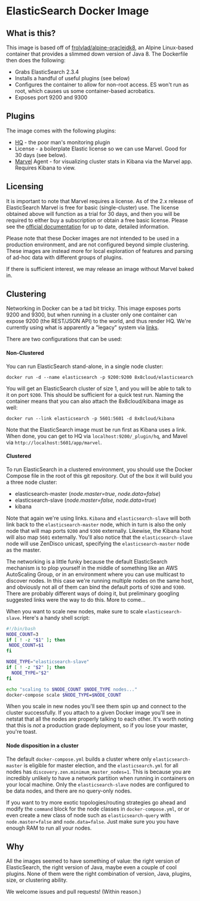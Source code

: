 ElasticSearch Docker Image
=============
## What is this?

This image is based off of [frolvlad/alpine-oraclejdk8](https://hub.docker.com/r/frolvlad/alpine-oraclejdk8/), an Alpine Linux-based container that provides a slimmed down version of Java 8. The Dockerfile then does the following:
 * Grabs ElasticSearch 2.3.4
 * Installs a handful of useful plugins (see below)
 * Configures the container to allow for non-root access. ES won't run as root, which causes us some container-based acrobatics.
 * Exposes port 9200 and 9300

## Plugins

The image comes with the following plugins:
 * [HQ](https://github.com/royrusso/elasticsearch-HQ) - the poor man's monitoring plugin
 * License - a boilerplate Elastic license so we can use Marvel. Good for 30 days (see below).
 * [Marvel](https://www.elastic.co/products/marvel) Agent - for visualizing cluster stats in Kibana via the Marvel app. Requires Kibana to view.

## Licensing

It is important to note that Marvel requires a license. As of the 2.x release of ElasticSearch Marvel is free for basic (single-cluster) use. The license obtained above will function as a trial for 30 days, and then you will be required to either buy a subscription or obtain a free basic license. Please see the [official documentation](https://www.elastic.co/guide/en/marvel/current/license-management.html) for up to date, detailed information.

Please note that these Docker images are not intended to be used in a production environment, and are not configured beyond simple clustering. These images are instead more for local exploration of features and parsing of ad-hoc data with different groups of plugins.

If there is sufficient interest, we may release an image without Marvel baked in.

## Clustering

Networking in Docker can be a tad bit tricky. This image exposes ports 9200 and 9300, but when running in a cluster only one container can expose 9200 (the REST/JSON API) to the world, and thus render HQ. We're currently using what is apparently a "legacy" system via [links](https://docs.docker.com/engine/userguide/networking/default_network/dockerlinks/#/connect-with-the-linking-system).

There are two configurations that can be used:

#### Non-Clustered
You can run ElasticSearch stand-alone, in a single node cluster:

```
docker run -d --name elasticsearch -p 9200:9200 8x8cloud/elasticsearch
```
You will get an ElasticSearch cluster of size 1, and you will be able to talk to it on port `9200`. This should be sufficient for a quick test run. Naming the container means that you can also attach the 8x8cloud/kibana image as well:

```
docker run --link elasticsearch -p 5601:5601 -d 8x8cloud/kibana
```

Note that the ElasticSearch image must be run first as Kibana uses a link. When done, you can get to HQ via `localhost:9200/_plugin/hq`, and Mavel via `http://localhost:5601/app/marvel`.


#### Clustered
To run ElasticSearch in a clustered environment, you should use the Docker Compose file in the root of this git repository. Out of the box it will build you a three node cluster:

 * elasticsearch-master (*node.master=true*, *node.data=false*)
 * elasticsearch-slave (*node.master=false, node.data=true*)
 * kibana

Note that again we're using links. `Kibana` and `elasticsearch-slave` will both link back to the `elasticsearch-master` node, which in turn is also the only node that will map ports `9200` and `9300` externally. Likewise, the Kibana host will also map `5601` externally. You'll also notice that the `elasticsearch-slave` node will use ZenDisco unicast, specifying the `elasticsearch-master` node as the master.

The networking is a little funky because the default ElasticSearch mechanism is to plop yourself in the middle of something like an AWS AutoScaling Group, or in an environment where you can use multicast to discover nodes. In this case we're running multiple nodes on the same host, and obviously not all of them can bind the default ports of `9200` and `9300`. There are probably different ways of doing it, but preliminary googling suggested links were the way to do this. More to come...

When you want to scale new nodes, make sure to scale `elasticsearch-slave`. Here's a handy shell script:

```bash
#!/bin/bash
NODE_COUNT=3
if [ ! -z "$1" ]; then
 NODE_COUNT=$1
fi

NODE_TYPE="elasticsearch-slave"
if [ ! -z "$2" ]; then
  NODE_TYPE="$2"
fi

echo "scaling to $NODE_COUNT $NODE_TYPE nodes..."
docker-compose scale $NODE_TYPE=$NODE_COUNT
```

When you scale in new nodes you'll see them spin up and connect to the cluster successfully. If you attach to a given Docker image you'll see in netstat that all the nodes are properly talking to each other. It's worth noting that this is *not* a production grade deployment, so if you lose your master, you're toast.

#### Node disposition in a cluster

The default `docker-compose.yml` builds a cluster where only `elasticsearch-master` is eligible for master election, and the `elasticsearch.yml` for all nodes has `discovery.zen.minimum_master_nodes=1`. This is because you are incredibly unlikely to have a network partition when running in containers on your local machine. Only the `elasticsearch-slave` nodes are configured to be data nodes, and there are no query-only nodes.

If you want to try more exotic topologies/routing strategies go ahead and modify the `command` block for the node classes in `docker-compose.yml`, or or even create a new class of node such as `elasticsearch-query` with `node.master=false` and `node.data=false`. Just make sure you you have enough RAM to run all your nodes.

## Why

All the images seemed to have something of value: the right version of ElasticSearch, the right version of Java, maybe even a couple of cool plugins. None of them were the right combination of version, Java, plugins, size, or clustering ability.

We welcome issues and pull requests! (Within reason.)
